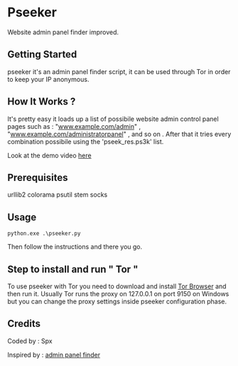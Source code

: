 # Pseeker

Website admin panel finder improved.

## Getting Started

pseeker it's an admin panel finder script, it can be used through Tor in order to keep your IP anonymous.

## How It Works ?

It's pretty easy it loads up a list of possibile website admin control panel pages such as : 
"www.example.com/admin" , 
"www.example.com/administratorpanel" , and so on . After that it tries every combination possibile using the 'pseek_res.ps3k' list.

Look at the demo video [here](https://www.youtube.com/watch?v=I-kO56rmam4)
## Prerequisites

urllib2
colorama
psutil
stem
socks

## Usage

```python.exe .\pseeker.py```

Then follow the instructions and there you go.

## Step to install and run " Tor " 

To use pseeker with Tor you need to download and install [Tor Browser](https://www.torproject.org/download/download) and then run it. Usually Tor runs the proxy on 127.0.0.1 on port 9150 on Windows but you can change the proxy settings inside pseeker configuration phase.

## Credits

Coded by : Spx

Inspired by : [admin panel finder](https://github.com/bdblackhat/admin-panel-finder)


